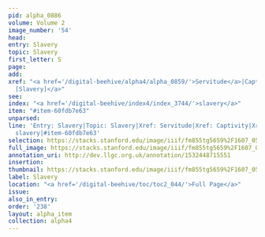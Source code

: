 ```yaml
---
pid: alpha_0886
volume: Volume 2
image_number: '54'
head: 
entry: Slavery
topic: Slavery
first_letter: S
page: 
add: 
xref: "<a href='/digital-beehive/alpha4/alpha_0859/'>Servitude</a>|Captivity|<a href='/digital-beehive/toc/toc2_222/'>1141
  [Slavery]</a>"
see: 
index: "<a href='/digital-beehive/index4/index_3744/'>slavery</a>"
item: "#item-60fdb7e63"
unparsed: 
line: 'Entry: Slavery|Topic: Slavery|Xref: Servitude|Xref: Captivity|Xref: 1141 [Slavery]|Index:
  slavery|#item-60fdb7e63'
selection: https://stacks.stanford.edu/image/iiif/fm855tg5659%2F1607_0521/778,187,2987,298/full/0/default.jpg
full_image: https://stacks.stanford.edu/image/iiif/fm855tg5659%2F1607_0521/full/full/0/default.jpg
annotation_uri: http://dev.llgc.org.uk/annotation/1532448715551
insertion: 
thumbnail: https://stacks.stanford.edu/image/iiif/fm855tg5659%2F1607_0521/778,187,600,180/250,/0/default.jpg
label: Slavery
location: "<a href='/digital-beehive/toc/toc2_044/'>Full Page</a>"
issue: 
also_in_entry: 
order: '238'
layout: alpha_item
collection: alpha4
---
```

